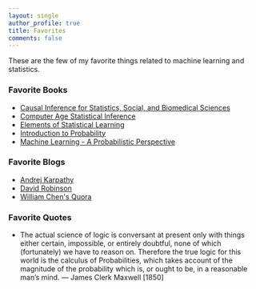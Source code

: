 ```yaml
---
layout: single
author_profile: true
title: Favorites
comments: false
---
```


These are the few of my favorite things related to machine learning and statistics.

### Favorite Books
- [Causal Inference for Statistics, Social, and Biomedical Sciences](https://www.amazon.com/Causal-Inference-Statistics-Biomedical-Sciences/dp/0521885884)
- [Computer Age Statistical Inference](https://web.stanford.edu/~hastie/CASI/)
- [Elements of Statistical Learning](https://web.stanford.edu/~hastie/Papers/ESLII.pdf)
- [Introduction to Probability](https://www.amazon.com/Introduction-Probability-Chapman-Statistical-Science/dp/1466575573)
- [Machine Learning - A Probabilistic Perspective](https://mitpress.mit.edu/books/machine-learning-0)

### Favorite Blogs
- [Andrej Karpathy](http://karpathy.github.io/2016/09/07/phd/)
- [David Robinson](http://varianceexplained.org/)
- [William Chen's Quora](https://www.quora.com/profile/William-Chen-6)

### Favorite Quotes
- The actual science of logic is conversant at present only with things either certain, impossible, or entirely doubtful, none of which (fortunately) we have to reason on. Therefore the true logic for this world is the calculus of Probabilities, which takes account of the magnitude of the probability which is, or ought to be, in a reasonable man’s mind. — James Clerk Maxwell [1850]
